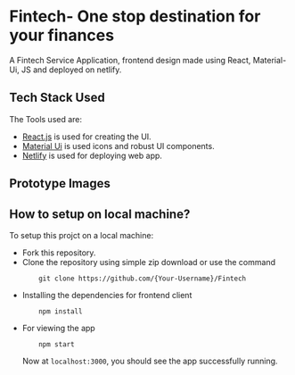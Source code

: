 # Fintech- One stop destination for your finances

A Fintech Service Application, frontend design made using React, Material-Ui, JS and deployed on netlify.

## Tech Stack Used

The Tools used are:

* [React.js](https://github.com/facebook/react "React.js + Hooks") is used for creating the UI.
* [Material Ui](https://github.com/facebook/react "Material UI") is used icons and robust UI components.
* [Netlify](https://github.com/facebook/react "Netlify") is used for deploying web app.


## Prototype Images 



## How to setup on local machine?

To setup this projct on a local machine:

* Fork this repository.
* Clone the repository using simple zip download or use the command
    ```
        git clone https://github.com/{Your-Username}/Fintech
    ```
* Installing the dependencies for frontend client
    ```
        npm install
    ```    
* For viewing the app
    ```
        npm start
    ```
    Now at `localhost:3000`, you should see the app successfully running.